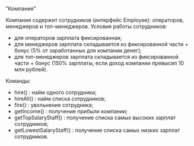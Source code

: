 "Компания"

Компания содержит сотрудников (интерфейс Employee): операторов, менеджеров и топ-менеджеров.
Условия работы сотрудников: 
  - для операторов зарплата фиксированная;
  - для менеджеров зарплата складывается из фиксированной части + бонус (5% от заработанных для компании денег);
  - для топ-менеджеров зарплата складывается из фиксированной части + бонус (150% зарплаты, если доход компании превысил 10 млн рублей).

Команды:
  - hire() : найм одного сотрудника;
  - hireAll() : найм списка сотрудников;
  - fire() : увольнение сотрудника;
  - getIncome() : получение прибыли компании;
  - getTopSalaryStaff() : получение списка самых высоких зарплат сотрудников;
  - getLowestSalaryStaff() : получение списка самых низких зарплат сотрудников.
 
